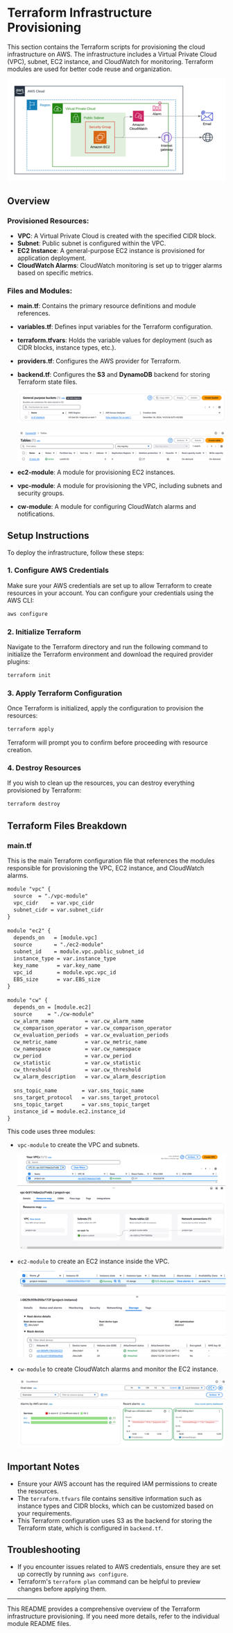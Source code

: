 
# Terraform Infrastructure Provisioning

This section contains the Terraform scripts for provisioning the cloud infrastructure on AWS. The infrastructure includes a Virtual Private Cloud (VPC), subnet, EC2 instance, and CloudWatch for monitoring. Terraform modules are used for better code reuse and organization.

![Alt text](../images/aws-architecture.png)


## Overview

### Provisioned Resources:
- **VPC**: A Virtual Private Cloud is created with the specified CIDR block.
- **Subnet**: Public subnet is configured within the VPC.
- **EC2 Instance**: A general-purpose EC2 instance is provisioned for application deployment.
- **CloudWatch Alarms**: CloudWatch monitoring is set up to trigger alarms based on specific metrics.

### Files and Modules:
- **main.tf**: Contains the primary resource definitions and module references.
- **variables.tf**: Defines input variables for the Terraform configuration.
- **terraform.tfvars**: Holds the variable values for deployment (such as CIDR blocks, instance types, etc.).
- **providers.tf**: Configures the AWS provider for Terraform.
- **backend.tf**: Configures the **S3** and **DynamoDB** backend for storing Terraform state files.
  
  ![Alt text](../images/bucket.png)
  
  ![Alt text](../images/dynamodb.png)
  
- **ec2-module**: A module for provisioning EC2 instances.
- **vpc-module**: A module for provisioning the VPC, including subnets and security groups.
- **cw-module**: A module for configuring CloudWatch alarms and notifications.

## Setup Instructions

To deploy the infrastructure, follow these steps:

### 1. **Configure AWS Credentials**
Make sure your AWS credentials are set up to allow Terraform to create resources in your account. You can configure your credentials using the AWS CLI:

```bash
aws configure
```

### 2. **Initialize Terraform**
Navigate to the Terraform directory and run the following command to initialize the Terraform environment and download the required provider plugins:

```bash
terraform init
```

### 3. **Apply Terraform Configuration**
Once Terraform is initialized, apply the configuration to provision the resources:

```bash
terraform apply
```

Terraform will prompt you to confirm before proceeding with resource creation.

### 4. **Destroy Resources**
If you wish to clean up the resources, you can destroy everything provisioned by Terraform:

```bash
terraform destroy
```

## Terraform Files Breakdown

### main.tf
This is the main Terraform configuration file that references the modules responsible for provisioning the VPC, EC2 instance, and CloudWatch alarms.

```hcl
module "vpc" {
  source  = "./vpc-module"
  vpc_cidr    = var.vpc_cidr
  subnet_cidr = var.subnet_cidr
}

module "ec2" {
  depends_on   = [module.vpc]
  source       = "./ec2-module"
  subnet_id    = module.vpc.public_subnet_id
  instance_type = var.instance_type
  key_name      = var.key_name
  vpc_id        = module.vpc.vpc_id
  EBS_size      = var.EBS_size
}

module "cw" {
  depends_on = [module.ec2]
  source     = "./cw-module"
  cw_alarm_name          = var.cw_alarm_name
  cw_comparison_operator = var.cw_comparison_operator
  cw_evaluation_periods  = var.cw_evaluation_periods
  cw_metric_name         = var.cw_metric_name
  cw_namespace           = var.cw_namespace
  cw_period              = var.cw_period
  cw_statistic           = var.cw_statistic
  cw_threshold           = var.cw_threshold
  cw_alarm_description   = var.cw_alarm_description

  sns_topic_name        = var.sns_topic_name
  sns_target_protocol   = var.sns_target_protocol
  sns_topic_target      = var.sns_topic_target
  instance_id = module.ec2.instance_id
}
```

This code uses three modules:
- `vpc-module` to create the VPC and subnets.
  
  ![Alt text](../images/vpc.png)
  
- `ec2-module` to create an EC2 instance inside the VPC.
  
  ![Alt text](../images/ec2.png)
  
- `cw-module` to create CloudWatch alarms and monitor the EC2 instance.
  
  ![Alt text](../images/cw.png)

## Important Notes

- Ensure your AWS account has the required IAM permissions to create the resources.
- The `terraform.tfvars` file contains sensitive information such as instance types and CIDR blocks, which can be customized based on your requirements.
- This Terraform configuration uses S3 as the backend for storing the Terraform state, which is configured in `backend.tf`.

## Troubleshooting

- If you encounter issues related to AWS credentials, ensure they are set up correctly by running `aws configure`.
- Terraform's `terraform plan` command can be helpful to preview changes before applying them.

---

This README provides a comprehensive overview of the Terraform infrastructure provisioning. If you need more details, refer to the individual module README files.

